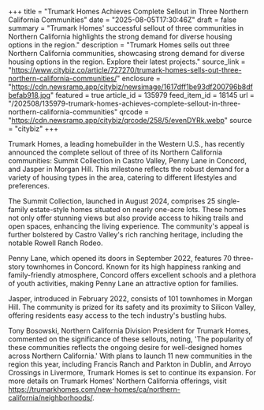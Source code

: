 +++
title = "Trumark Homes Achieves Complete Sellout in Three Northern California Communities"
date = "2025-08-05T17:30:46Z"
draft = false
summary = "Trumark Homes' successful sellout of three communities in Northern California highlights the strong demand for diverse housing options in the region."
description = "Trumark Homes sells out three Northern California communities, showcasing strong demand for diverse housing options in the region. Explore their latest projects."
source_link = "https://www.citybiz.co/article/727270/trumark-homes-sells-out-three-northern-california-communities/"
enclosure = "https://cdn.newsramp.app/citybiz/newsimage/1617dff1be93df200796b8dfbefab918.jpg"
featured = true
article_id = 135979
feed_item_id = 18145
url = "/202508/135979-trumark-homes-achieves-complete-sellout-in-three-northern-california-communities"
qrcode = "https://cdn.newsramp.app/citybiz/qrcode/258/5/evenDYRk.webp"
source = "citybiz"
+++

<p>Trumark Homes, a leading homebuilder in the Western U.S., has recently announced the complete sellout of three of its Northern California communities: Summit Collection in Castro Valley, Penny Lane in Concord, and Jasper in Morgan Hill. This milestone reflects the robust demand for a variety of housing types in the area, catering to different lifestyles and preferences.</p><p>The Summit Collection, launched in August 2024, comprises 25 single-family estate-style homes situated on nearly one-acre lots. These homes not only offer stunning views but also provide access to hiking trails and open spaces, enhancing the living experience. The community's appeal is further bolstered by Castro Valley's rich ranching heritage, including the notable Rowell Ranch Rodeo.</p><p>Penny Lane, which opened its doors in September 2022, features 70 three-story townhomes in Concord. Known for its high happiness ranking and family-friendly atmosphere, Concord offers excellent schools and a plethora of youth activities, making Penny Lane an attractive option for families.</p><p>Jasper, introduced in February 2022, consists of 101 townhomes in Morgan Hill. The community is prized for its safety and its proximity to Silicon Valley, offering residents easy access to the tech industry's bustling hubs.</p><p>Tony Bosowski, Northern California Division President for Trumark Homes, commented on the significance of these sellouts, noting, 'The popularity of these communities reflects the ongoing desire for well-designed homes across Northern California.' With plans to launch 11 new communities in the region this year, including Francis Ranch and Parkton in Dublin, and Arroyo Crossings in Livermore, Trumark Homes is set to continue its expansion. For more details on Trumark Homes' Northern California offerings, visit <a href='https://trumarkhomes.com/new-homes/ca/northern-california/neighborhoods/' rel='nofollow' target='_blank'>https://trumarkhomes.com/new-homes/ca/northern-california/neighborhoods/</a>.</p>